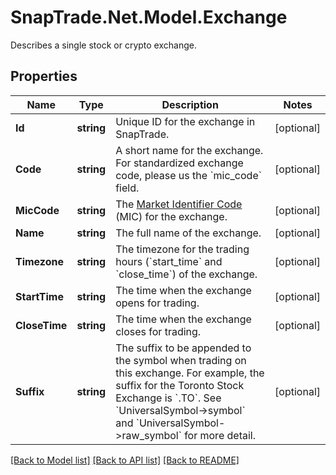 # SnapTrade.Net.Model.Exchange
Describes a single stock or crypto exchange.

## Properties

Name | Type | Description | Notes
------------ | ------------- | ------------- | -------------
**Id** | **string** | Unique ID for the exchange in SnapTrade. | [optional] 
**Code** | **string** | A short name for the exchange. For standardized exchange code, please us the &#x60;mic_code&#x60; field. | [optional] 
**MicCode** | **string** | The [Market Identifier Code](https://en.wikipedia.org/wiki/Market_Identifier_Code) (MIC) for the exchange. | [optional] 
**Name** | **string** | The full name of the exchange. | [optional] 
**Timezone** | **string** | The timezone for the trading hours (&#x60;start_time&#x60; and &#x60;close_time&#x60;) of the exchange. | [optional] 
**StartTime** | **string** | The time when the exchange opens for trading. | [optional] 
**CloseTime** | **string** | The time when the exchange closes for trading. | [optional] 
**Suffix** | **string** | The suffix to be appended to the symbol when trading on this exchange. For example, the suffix for the Toronto Stock Exchange is &#x60;.TO&#x60;. See &#x60;UniversalSymbol-&gt;symbol&#x60; and &#x60;UniversalSymbol-&gt;raw_symbol&#x60; for more detail. | [optional] 

[[Back to Model list]](../README.md#documentation-for-models) [[Back to API list]](../README.md#documentation-for-api-endpoints) [[Back to README]](../README.md)

